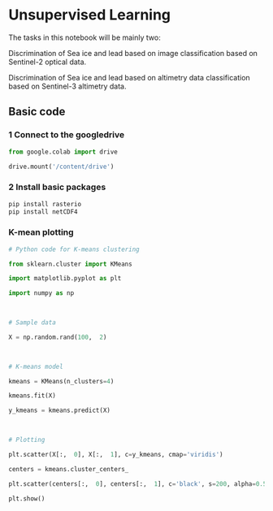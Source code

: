 #  Unsupervised Learning

The tasks in this notebook will be mainly two:

Discrimination of Sea ice and lead based on image classification based on Sentinel-2 optical data.

Discrimination of Sea ice and lead based on altimetry data classification based on Sentinel-3 altimetry data.

## Basic code
### 1 Connect to the googledrive
```python
from google.colab import drive

drive.mount('/content/drive')
```

### 2 Install basic packages
```python
pip install rasterio
pip install netCDF4
```
### K-mean plotting
```python
# Python code for K-means clustering

from sklearn.cluster import KMeans

import matplotlib.pyplot as plt

import numpy as np

  

# Sample data

X = np.random.rand(100,  2)

  

# K-means model

kmeans = KMeans(n_clusters=4)

kmeans.fit(X)

y_kmeans = kmeans.predict(X)

  

# Plotting

plt.scatter(X[:,  0], X[:,  1], c=y_kmeans, cmap='viridis')

centers = kmeans.cluster_centers_

plt.scatter(centers[:,  0], centers[:,  1], c='black', s=200, alpha=0.5)

plt.show()
```

